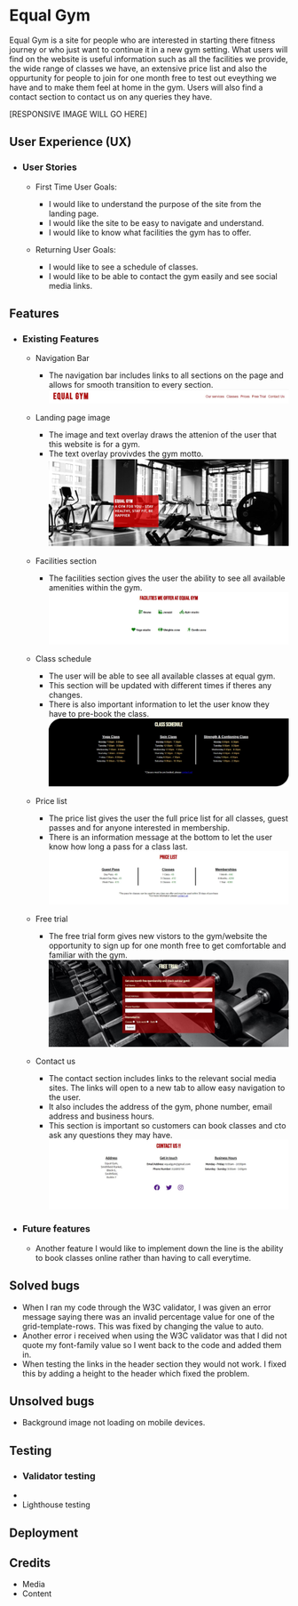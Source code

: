 # Equal Gym
Equal Gym is a site for people who are interested in starting there fitness journey or who just want to continue it in a new gym setting. What users will find on the website is useful information such as all the facilities we provide, the wide range of classes we have, an extensive price list and also the oppurtunity for people to join for one month free to test out eveything we have and to make them feel at home in the gym. Users will also find a contact section to contact us on any queries they have.

[RESPONSIVE IMAGE WILL GO HERE] 

## User Experience (UX)

* ### User Stories
    * First Time User Goals:

        * I would like to understand the purpose of the site from the landing page.
        * I would like the site to be easy to navigate and understand.
        * I would like to know what facilities the gym has to offer.

    * Returning User Goals:

        * I would like to see a schedule of classes.
        * I would like to be able to contact the gym easily and see social media links.


## Features

* ### Existing Features

    * Navigation Bar
        * The navigation bar includes links to all sections on the page and allows for smooth transition to every section.
        ![Navigation bar](/assets/images/nav-bar.jpg)

    * Landing page image
        * The image and text overlay draws the attenion of the user that this website is for a gym.  
        * The text overlay provivdes the gym motto.  
        ![Hero image](/assets/images/hero-image.jpg) 

    * Facilities section 
        * The facilities section gives the user the ability to see all available amenities within the gym.
        ![Facilities section](/assets/images/facilities.jpg)

    * Class schedule
        * The user will be able to see all available classes at equal gym.
        * This section will be updated with different times if theres any changes.
        * There is also important information to let the user know they have to pre-book the class.
        ![Class schedule](/assets/images/classes.jpg)

    * Price list
        * The price list gives the user the full price list for all classes, guest passes and for anyone interested in membership.
        * There is an information message at the bottom to let the user know how long a pass for a class last.
        ![Price list](/assets/images/price-list.jpg)

    * Free trial
        * The free trial form gives new vistors to the gym/website the opportunity to sign up for one month free to get comfortable and familiar  with the gym.
        ![Trial form](/assets/images/free-trial.jpg)

    * Contact us
        * The contact section includes links to the relevant social media sites. The links will open to a new tab to allow easy navigation to the user.
        * It also includes the address of the gym, phone number, email address and business hours. 
        * This section is important so customers can book classes and cto ask any questions they may have.
        ![Contact section](/assets/images/contact-us.jpg) 

*   ### Future features

    * Another feature I would like to implement down the line is the ability to book classes online rather than having to call everytime.

## Solved bugs  
* When I ran my code through the W3C validator, I was given an error message saying there was an invalid percentage value for one of the grid-template-rows. This was fixed by changing the value to auto.
* Another error i received when using the W3C validator was that I did not quote my font-family value so I went back to the code and added them in.
* When testing the links in the header section they would not work. I fixed this by adding a height to the header which fixed the problem.

## Unsolved bugs
* Background image not loading on mobile devices.

## Testing
* ### Validator testing
* 
* Lighthouse testing 

## Deployment


## Credits
* Media
* Content